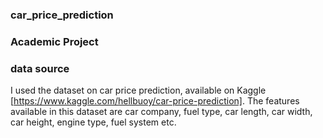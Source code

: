 ### car_price_prediction
### Academic Project 
### data source
I used the dataset on car price prediction, available on
Kaggle [https://www.kaggle.com/hellbuoy/car-price-prediction].
The features available in this dataset are car company, fuel type, car length, car width, car height, engine type, fuel system etc.
